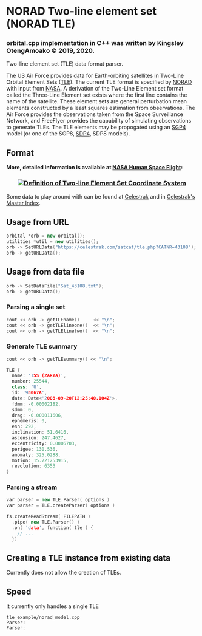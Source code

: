 # NORAD Two-line element set (NORAD TLE)
### orbital.cpp implementation in C++ was written by Kingsley OtengAmoako © 2019, 2020. 

Two-line element set (TLE) data format parser.

The US Air Force provides data for Earth-orbiting satellites in Two-Line Orbital Element Sets ([TLE]). The current TLE format is specified by [NORAD] with input from [NASA].  A derivation of the Two-Line Element set format called the Three-Line Element set exists where the first line contains the name of the satellite. These element sets are general perturbation mean elements constructed by a least squares estimation from observations. The Air Force provides the observations taken from the Space Surveillance Network, and FreeFlyer provides the capability of simulating observations to generate TLEs. The TLE elements may be propogated using an [SGP4] model (or one of the SGP8, [SDP4], SDP8 models).

[TLE]: http://en.wikipedia.org/wiki/Two-line_element_set
[NORAD]: http://en.wikipedia.org/wiki/NORAD
[NASA]: http://en.wikipedia.org/wiki/NASA
[SGP4]: http://en.wikipedia.org/wiki/SGP4
[SDP4]: http://en.wikipedia.org/wiki/SDP4

## Format

**More,  detailed information is available at [NASA Human Space Flight](http://spaceflight.nasa.gov/realdata/sightings/SSapplications/Post/JavaSSOP/SSOP_Help/tle_def.html):**

<h3 align="center">
  <a href="http://spaceflight.nasa.gov/realdata/sightings/SSapplications/Post/JavaSSOP/SSOP_Help/tle_def.html">
    <img alt="Definition of Two-line Element Set Coordinate System" src="http://spaceflight.nasa.gov/realdata/sightings/SSapplications/Post/JavaSSOP/SSOP_Help/2line.gif">
  </a>
</h3>

Some data to play around with can be found at [Celestrak](http://www.celestrak.com/NORAD/elements/) and in [Celestrak's Master Index](http://www.celestrak.com/NORAD/elements/master.asp).

## Usage from URL

```c++
orbital *orb = new orbital();
utilities *util = new utilities();
orb -> SetURLData("https://celestrak.com/satcat/tle.php?CATNR=43108");
orb -> getURLData();
```

## Usage from data file

```c++
orb -> SetDataFile("Sat_43108.txt");
orb -> getURLData();
```

### Parsing a single set

```c++
cout << orb -> getTLEname()     << "\n";
cout << orb -> getTLElineone()  << "\n";
cout << orb -> getTLElinetwo()  << "\n";
```

### Generate TLE summary
```c++
cout << orb -> getTLEsummary() << "\n";
```

```c++
TLE {
  name: 'ISS (ZARYA)',
  number: 25544,
  class: 'U',
  id: '98067A',
  date: Date<'2008-09-20T12:25:40.104Z'>,
  fdmm: -0.00002182,
  sdmm: 0,
  drag: -0.000011606,
  ephemeris: 0,
  esn: 292,
  inclination: 51.6416,
  ascension: 247.4627,
  eccentricity: 0.0006703,
  perigee: 130.536,
  anomaly: 325.0288,
  motion: 15.721253915,
  revolution: 6353
}
```

### Parsing a stream

```c++
var parser = new TLE.Parser( options ) 
var parser = TLE.createParser( options )
````

```c++
fs.createReadStream( FILEPATH )
  .pipe( new TLE.Parser() )
  .on( 'data', function( tle ) {
    // ...
  })
```

## Creating a TLE instance from existing data

Currently does not allow the creation of TLEs. 

## Speed

It currently only handles a single TLE

```
tle_example/norad_model.cpp
Parser: 
Parser: 
```
